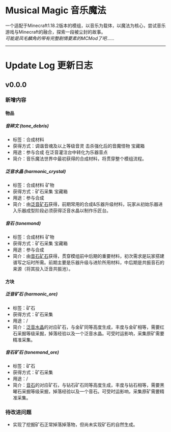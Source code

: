 # Musical Magic 音乐魔法

一个适配于Minecraft1.18.2版本的模组，以音乐为载体，以魔法为核心，尝试音乐游戏与Minecraft的融合，探索一段被尘封的故事。  
_可能是凤毛麟角的带有完整剧情要素的MCMod了吧……_

- - -

# Update Log 更新日志

## v0.0.0
### 新增内容

#### 物品
##### 音碎文 _(tone\_debris)_
- 标签：合成材料  
- 获得方式：调谐音魂及以上等级音灵 击杀强化后的音魔怪物 宝藏箱  
- 用途：参与合成 在泛音灌注台中转化为乐器音点  
- 简介：音乐魔法世界中最初获得的合成材料，将贯穿整个模组流程。  

##### 泛音水晶 _(harmonic\_crystal)_
- 标签：合成材料 矿物  
- 获得方式：矿石采集 宝藏箱  
- 用途：参与合成  
- 简介：由[泛音矿石](#泛音矿石-harmonic_ore)获得，前期常用的合成&乐器升级材料，玩家从初始乐器进入乐器成型阶段必须获得泛音水晶以制作乐匠台。  

##### 音石 _(tonemond)_
- 标签：合成材料 矿物  
- 获得方式：矿石采集 宝藏箱  
- 用途：参与合成  
- 简介：由[音石矿石](#音石矿石-tonemond_ore)获得，贯穿模组前中后期的重要材料，初次需求是玩家搭建谱写之坛时所需。前期主要是乐器升级与进阶所用材料，中后期是共振音石的来源（将其投入泛音共振池）。  

#### 方块
##### 泛音矿石 _(harmonic\_ore)_  
- 标签：矿石  
- 获得方式：矿石采集  
- 用途：/  
- 简介：[泛音水晶](#泛音水晶-harmonic_crystal)的对应矿石，与金矿同等高度生成，丰度与金矿相等，需要红石采掘等级采掘，掉落经验以及一个泛音水晶。可受时运影响，采集原矿需要精准采集。

##### 音石矿石 _(tonemond\_ore)_  
- 标签：矿石  
- 获得方式：矿石采集  
- 用途：/  
- 简介：[音石](#音石-tonemond)的对应矿石，与钻石矿石同等高度生成，丰度与钻石相等，需要黑曜石采掘等级采掘，掉落经验以及一个音石。可受时运影响，采集原矿需要精准采集。

### 待改进问题
- 实现了挖掘矿石正常掉落掉落物，但尚未实现矿石的自然生成。